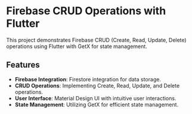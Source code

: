 # Firebase CRUD Operations with Flutter

This project demonstrates Firebase CRUD (Create, Read, Update, Delete) operations using Flutter with GetX for state management.

## Features

- **Firebase Integration**: Firestore integration for data storage.
- **CRUD Operations**: Implementing Create, Read, Update, and Delete operations.
- **User Interface**: Material Design UI with intuitive user interactions.
- **State Management**: Utilizing GetX for efficient state management.